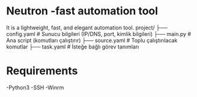 # Neutron -fast automation tool
It is a lightweight, fast, and elegant automation tool.
  project/
├── config.yaml      # Sunucu bilgileri (IP/DNS, port, kimlik bilgileri)
├── main.py          # Ana script (komutları çalıştırır)
├── source.yaml      # Toplu çalıştırılacak komutlar
├── task.yaml        # İsteğe bağlı görev tanımları

# Requirements
-Python3
-SSH
-Winrm


